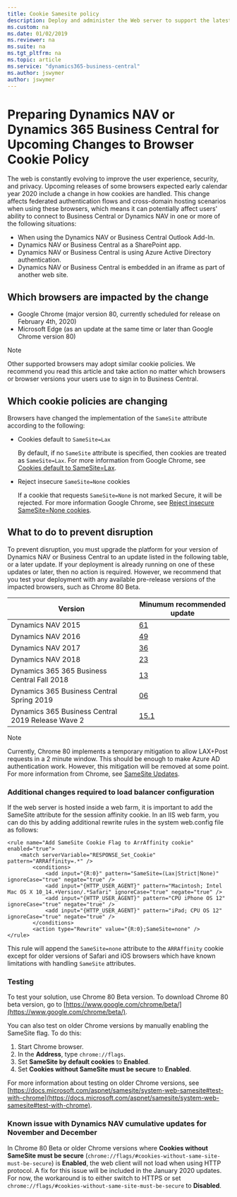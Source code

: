 ```yaml
---
title: Cookie Samesite policy
description: Deploy and administer the Web server to support the latest in browser cookie-handling policies.
ms.custom: na
ms.date: 01/02/2019
ms.reviewer: na
ms.suite: na
ms.tgt_pltfrm: na
ms.topic: article
ms.service: "dynamics365-business-central"
ms.author: jswymer
author: jswymer
---
```


# Preparing Dynamics NAV or Dynamics 365 Business Central for Upcoming Changes to Browser Cookie Policy

The web is constantly evolving to improve the user experience, security, and privacy. Upcoming releases of some browsers expected early calendar year 2020 include a change in how cookies are handled. This change affects federated authentication flows and cross-domain hosting scenarios when using these browsers, which means it can potentially affect users' ability to connect to Business Central or Dynamics NAV in one or more of the following situations:

- When using the Dynamics NAV or Business Central Outlook Add-In.
- Dynamics NAV or Business Central as a SharePoint app.
- Dynamics NAV or Business Central is using Azure Active Directory authentication.
- Dynamics NAV or Business Central is embedded in an iframe as part of another web site.

## Which browsers are impacted by the change

- Google Chrome (major version 80, currently scheduled for release on February 4th, 2020)
- Microsoft Edge (as an update at the same time or later than Google Chrome version 80)

> [!NOTE]
> Other supported browsers may adopt similar cookie policies. We recommend you read this article and take action no matter which browsers or browser versions your users use to sign in to Business Central.

## Which cookie policies are changing

Browsers have changed the implementation of the `SameSite` attribute according to the following:

- Cookies default to `SameSite=Lax`

    By default, if no `SameSite` attribute is specified, then cookies are treated as `SameSite=Lax`. For more information from Google Chrome, see [Cookies default to SameSite=Lax](https://www.chromestatus.com/feature/5088147346030592).
- Reject insecure `SameSite=None` cookies

    If a cookie that requests `SameSite=None` is not marked Secure, it will be rejected. For more information Google Chrome, see [Reject insecure SameSite=None cookies](https://www.chromestatus.com/feature/5633521622188032).


## What to do to prevent disruption

To prevent disruption, you must upgrade the platform for your version of Dynamics NAV or Business Central to an update listed in the following table, or a later update. If your deployment is already running on one of these updates or later, then no action is required. However, we recommend that you test your deployment with any available pre-release versions of the impacted browsers, such as Chrome 80 Beta.  

|Version|Minumum recommended update|
|-------|--------------------------|
|Dynamics NAV 2015|[61](https://support.microsoft.com/en-us/help/4528700/cumulative-update-61-for-microsoft-dynamics-nav-2015-build-51641)|
|Dynamics NAV 2016|[49](https://support.microsoft.com/en-us/help/4528701/cumulative-update-49-for-microsoft-dynamics-nav-2016-build-51640)|
|Dynamics NAV 2017|[36](https://support.microsoft.com/en-us/help/4528702/cumulative-update-36-for-microsoft-dynamics-nav-2017-build-30074)|
|Dynamics NAV 2018|[23](https://support.microsoft.com/en-us/help/4528703/cumulative-update-23-for-microsoft-dynamics-nav-2018-build-37606)|
|Dynamics 365 365 Business Central Fall 2018|[13](https://support.microsoft.com/da-dk/help/4528704/cumulative-update-13-for-microsoft-dynamics-365-business-central-on-pr)|
|Dynamics 365 Business Central Spring 2019|[06](https://support.microsoft.com/da-dk/help/4528705/cumulative-update-06-for-microsoft-dynamics-365-business-central-sprin)|
|Dynamics 365 Business Central 2019 Release Wave 2|[15.1](https://support.microsoft.com/da-dk/help/4528699/update-15-1-for-microsoft-dynamics-365-business-central-2019-release-w)|

> [!NOTE]
> Currently, Chrome 80 implements a temporary mitigation to allow LAX+Post requests in a 2 minute window. This should be enough to make Azure AD authentication work. However, this mitigation will be removed at some point. For more information from Chrome, see [SameSite Updates](https://www.chromium.org/updates/same-site).


### Additional changes required to load balancer configuration

If the web server is hosted inside a web farm, it is important to add the SameSite attribute for the session affinity cookie.
In an IIS web farm, you can do this by adding additional rewrite rules in the system web.config file as follows:

```
<rule name="Add SameSite Cookie Flag to ArrAffinity cookie" enabled="true">
    <match serverVariable="RESPONSE_Set_Cookie" pattern="ARRAffinity=.*" />
        <conditions>
            <add input="{R:0}" pattern="SameSite=(Lax|Strict|None)" ignoreCase="true" negate="true" />
            <add input="{HTTP_USER_AGENT}" pattern="Macintosh; Intel Mac OS X 10_14.+Version/.*Safari" ignoreCase="true" negate="true" />
            <add input="{HTTP_USER_AGENT}" pattern="CPU iPhone OS 12" ignoreCase="true" negate="true" />
            <add input="{HTTP_USER_AGENT}" pattern="iPad; CPU OS 12" ignoreCase="true" negate="true" />
        </conditions>
        <action type="Rewrite" value="{R:0};SameSite=none" />
</rule>
```

This rule will append the `SameSite=none` attribute to the `ARRAffinity` cookie except for older versions of Safari and iOS browsers which have known limitations with handling `SameSite` attributes.


### Testing

To test your solution, use Chrome 80 Beta version. To download Chrome 80 beta version, go to [https://www.google.com/chrome/beta/](https://www.google.com/chrome/beta/).

You can also test on older Chrome versions by manually enabling the SameSite flag. To do this:

1. Start Chrome browser.
2. In the **Address**, type `chrome://flags`.
3. Set **SameSite by default cookies** to **Enabled**.
5. Set **Cookies without SameSite must be secure** to **Enabled**.

For more information about testing on older Chrome versions, see [https://docs.microsoft.com/aspnet/samesite/system-web-samesite#test-with-chrome](https://docs.microsoft.com/aspnet/samesite/system-web-samesite#test-with-chrome).

### Known issue with Dynamics NAV cumulative updates for November and December

In Chrome 80 Beta or older Chrome versions where **Cookies without SameSite must be secure** (`chrome://flags/#cookies-without-same-site-must-be-secure`) is **Enabled**, the web client will not load when using HTTP protocol. A fix for this issue will be included in the January 2020 updates. For now, the workaround is to either switch to HTTPS or set `chrome://flags/#cookies-without-same-site-must-be-secure` to **Disabled**.
